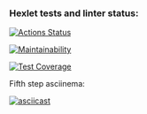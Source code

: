 ### Hexlet tests and linter status:
[![Actions Status](https://github.com/UsmanSakhbeev/python-project-50/actions/workflows/hexlet-check.yml/badge.svg)](https://github.com/UsmanSakhbeev/python-project-50/actions)

[![Maintainability](https://api.codeclimate.com/v1/badges/54e2677daa9f5f812836/maintainability)](https://codeclimate.com/github/UsmanSakhbeev/python-project-50/maintainability)

[![Test Coverage](https://api.codeclimate.com/v1/badges/54e2677daa9f5f812836/test_coverage)](https://codeclimate.com/github/UsmanSakhbeev/python-project-50/test_coverage)


Fifth step asciinema:

[![asciicast](https://asciinema.org/a/ec5pXbirazAgmevBtssmcs8f5.svg)](https://asciinema.org/a/ec5pXbirazAgmevBtssmcs8f5)

